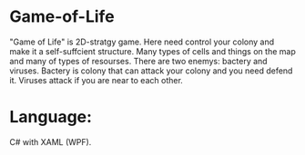 # Game-of-Life
"Game of Life" is 2D-stratgy game. Here need control your colony and make it a self-suffcient structure. Many types of cells and things on the map and many of types of resourses. There are two enemys: bactery and viruses. Bactery is colony that can attack your colony and you need defend it. Viruses attack if you are near to each other. 
# Language: 
C# with XAML (WPF).
